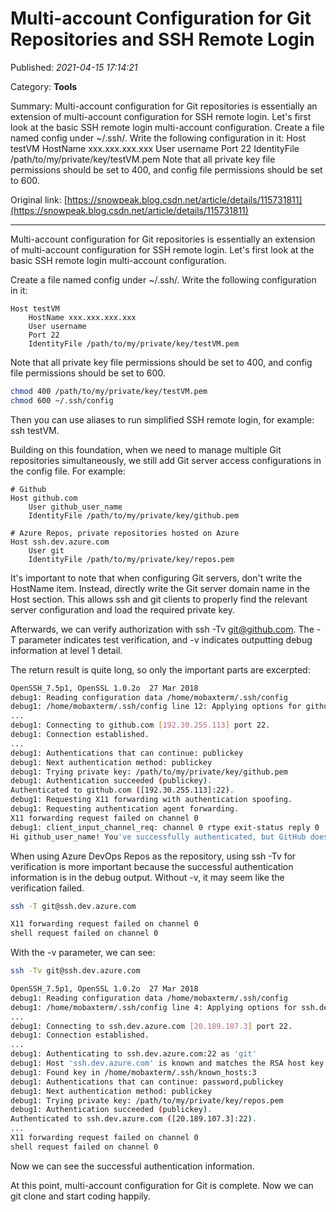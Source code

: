# Multi-account Configuration for Git Repositories and SSH Remote Login

Published: *2021-04-15 17:14:21*

Category: __Tools__

Summary: Multi-account configuration for Git repositories is essentially an extension of multi-account configuration for SSH remote login. Let's first look at the basic SSH remote login multi-account configuration. Create a file named config under ~/.ssh/. Write the following configuration in it: Host testVM HostName xxx.xxx.xxx.xxx User username Port 22 IdentityFile /path/to/my/private/key/testVM.pem Note that all private key file permissions should be set to 400, and config file permissions should be set to 600.

Original link: [https://snowpeak.blog.csdn.net/article/details/115731811](https://snowpeak.blog.csdn.net/article/details/115731811)

---------

Multi-account configuration for Git repositories is essentially an extension of multi-account configuration for SSH remote login. Let's first look at the basic SSH remote login multi-account configuration.

Create a file named config under ~/.ssh/. Write the following configuration in it:

```config
Host testVM
    HostName xxx.xxx.xxx.xxx
    User username
    Port 22
    IdentityFile /path/to/my/private/key/testVM.pem
```

Note that all private key file permissions should be set to 400, and config file permissions should be set to 600.

```bash
chmod 400 /path/to/my/private/key/testVM.pem
chmod 600 ~/.ssh/config
```

Then you can use aliases to run simplified SSH remote login, for example: ssh testVM.

Building on this foundation, when we need to manage multiple Git repositories simultaneously, we still add Git server access configurations in the config file. For example:

```config
# Github
Host github.com
    User github_user_name
    IdentityFile /path/to/my/private/key/github.pem

# Azure Repos, private repositories hosted on Azure
Host ssh.dev.azure.com
    User git
    IdentityFile /path/to/my/private/key/repos.pem
```

It's important to note that when configuring Git servers, don't write the HostName item. Instead, directly write the Git server domain name in the Host section. This allows ssh and git clients to properly find the relevant server configuration and load the required private key.

Afterwards, we can verify authorization with ssh -Tv git@github.com. The -T parameter indicates test verification, and -v indicates outputting debug information at level 1 detail.

The return result is quite long, so only the important parts are excerpted:

```bash
OpenSSH_7.5p1, OpenSSL 1.0.2o  27 Mar 2018
debug1: Reading configuration data /home/mobaxterm/.ssh/config
debug1: /home/mobaxterm/.ssh/config line 12: Applying options for github.com
...
debug1: Connecting to github.com [192.30.255.113] port 22.
debug1: Connection established.
...
debug1: Authentications that can continue: publickey
debug1: Next authentication method: publickey
debug1: Trying private key: /path/to/my/private/key/github.pem
debug1: Authentication succeeded (publickey).
Authenticated to github.com ([192.30.255.113]:22).
debug1: Requesting X11 forwarding with authentication spoofing.
debug1: Requesting authentication agent forwarding.
X11 forwarding request failed on channel 0
debug1: client_input_channel_req: channel 0 rtype exit-status reply 0
Hi github_user_name! You've successfully authenticated, but GitHub does not provide shell access.
```

When using Azure DevOps Repos as the repository, using ssh -Tv for verification is more important because the successful authentication information is in the debug output. Without -v, it may seem like the verification failed.

```bash
ssh -T git@ssh.dev.azure.com

X11 forwarding request failed on channel 0
shell request failed on channel 0
```

With the -v parameter, we can see:

```bash
ssh -Tv git@ssh.dev.azure.com

OpenSSH_7.5p1, OpenSSL 1.0.2o  27 Mar 2018
debug1: Reading configuration data /home/mobaxterm/.ssh/config
debug1: /home/mobaxterm/.ssh/config line 4: Applying options for ssh.dev.azure.com
...
debug1: Connecting to ssh.dev.azure.com [20.189.107.3] port 22.
debug1: Connection established.
...
debug1: Authenticating to ssh.dev.azure.com:22 as 'git'
debug1: Host 'ssh.dev.azure.com' is known and matches the RSA host key.
debug1: Found key in /home/mobaxterm/.ssh/known_hosts:3
debug1: Authentications that can continue: password,publickey
debug1: Next authentication method: publickey
debug1: Trying private key: /path/to/my/private/key/repos.pem
debug1: Authentication succeeded (publickey).
Authenticated to ssh.dev.azure.com ([20.189.107.3]:22).
...
X11 forwarding request failed on channel 0
shell request failed on channel 0
```

Now we can see the successful authentication information.

At this point, multi-account configuration for Git is complete. Now we can git clone and start coding happily.